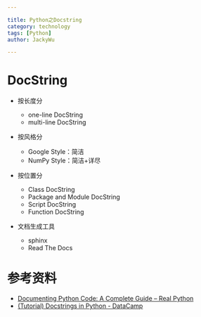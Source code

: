 ```yaml
---

title: Python之Docstring
category: technology
tags: [Python]
author: JackyWu

---
```

# DocString

- 按长度分

	- one-line DocString
	- multi-line DocString

- 按风格分

	- Google Style：简洁
	- NumPy Style：简洁+详尽

- 按位置分

	- Class DocString
	- Package and Module DocString
	- Script DocString
	- Function DocString

- 文档生成工具

	- sphinx
	- Read The Docs



# 参考资料
* [Documenting Python Code: A Complete Guide – Real Python](https://realpython.com/documenting-python-code/)
* [(Tutorial) Docstrings in Python - DataCamp](https://www.datacamp.com/community/tutorials/docstrings-python)

